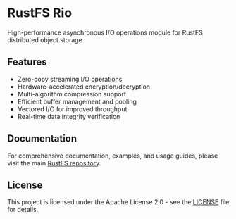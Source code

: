 # RustFS Rio

High-performance asynchronous I/O operations module for RustFS distributed object storage.

## Features

- Zero-copy streaming I/O operations
- Hardware-accelerated encryption/decryption
- Multi-algorithm compression support
- Efficient buffer management and pooling
- Vectored I/O for improved throughput
- Real-time data integrity verification

## Documentation

For comprehensive documentation, examples, and usage guides, please visit the main [RustFS repository](https://github.com/rustfs/rustfs).

## License

This project is licensed under the Apache License 2.0 - see the [LICENSE](../../LICENSE) file for details.
